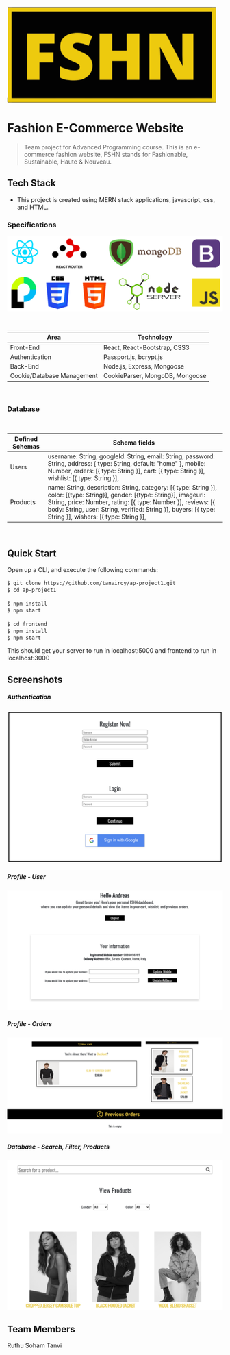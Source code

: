 ![](readme-md/logo.png)



# Fashion E-Commerce Website

> Team project for Advanced Programming course. This is an e-commerce fashion website, FSHN stands for Fashionable, Sustainable, Haute & Nouveau. 

## Tech Stack

* This project is created using MERN stack applications, javascript, css, and HTML.

### Specifications

![](readme-md/techstack.png)

<br/>
<table>
<thead>
<tr>
<th>Area</th>
<th>Technology</th>
</tr>
</thead>
<tbody>
	<tr>
		<td>Front-End</td>
		<td>React, React-Bootstrap, CSS3</td>
	</tr>
	<tr>
		<td>Authentication</td>
		<td>Passport.js, bcrypt.js</td>
	</tr>
	<tr>
		<td>Back-End</td>
		<td>Node.js, Express, Mongoose</td>
	</tr>
	<tr>
		<td>Cookie/Database Management</td>
		<td>CookieParser, MongoDB, Mongoose</td>
	</tr>
</tbody>
</table>
<br/>

### Database

<br/>
<table>
<thead>
<tr>
<th>Defined Schemas</th>
<th>Schema fields</th>
</tr>
</thead>
<tbody>
	<tr>
		<td>Users</td>
		<td>username: String,
  		googleId: String,
  		email: String,
  		password: String,
  		address: { type: String, default: "home" },
  		mobile: Number,
  		orders: [{ type: String }],
  		cart: [{ type: String }],
  		wishlist: [{ type: String }],</td>
	</tr>
	<tr>
		<td>Products</td>
		<td>name: String,
  		description: String,
 		category: [{ type: String }],
 		color: [{type: String}],
 		gender: [{type: String}],
  		imageurl: String,
  		price: Number,
 		rating: [{ type: Number }],
  		reviews: [{ body: String, user: String, verified: String }],
  		buyers: [{ type: String }],
  		wishers: [{ type: String }],</td>
	</tr>
	
</tbody>
</table>
<br/>

## Quick Start

Open up a CLI, and execute the following commands:

```
$ git clone https://github.com/tanviroy/ap-project1.git
$ cd ap-project1

$ npm install
$ npm start

$ cd frontend
$ npm install
$ npm start
```
This should get your server to run in localhost:5000 and frontend to run in localhost:3000

## Screenshots

##### Authentication

![](readme-md/authentication.png)

##### Profile - User

![](readme-md/profile.png)

##### Profile - Orders

![](readme-md/orders.png)

##### Database - Search, Filter, Products

![](readme-md/search,filter,database.png)

## Team Members
Ruthu Soham Tanvi
